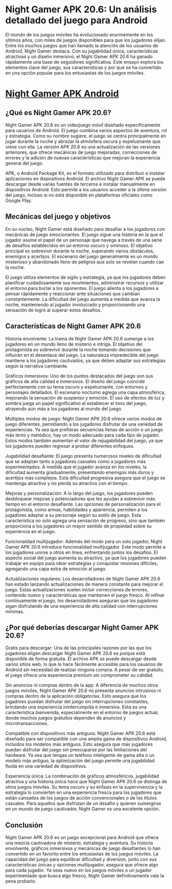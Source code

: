 # Night Gamer APK 20.6: Un análisis detallado del juego para Android

El mundo de los juegos móviles ha evolucionado enormemente en los últimos años, con miles de juegos disponibles para que los jugadores elijan. Entre los muchos juegos que han llamado la atención de los usuarios de Android, Night Gamer destaca. Con su jugabilidad única, características atractivas y un diseño inmersivo, el Night Gamer APK 20.6 ha ganado rápidamente una base de seguidores significativa. Este ensayo explora los elementos clave del juego, sus características y por qué se ha convertido en una opción popular para los entusiastas de los juegos móviles.

# [Night Gamer APK Android](https://t.ly/tmOOa)

## ¿Qué es Night Gamer APK 20.6?
Night Gamer APK 20.6 es un videojuego móvil diseñado específicamente para usuarios de Android. El juego combina varios aspectos de aventura, rol y estrategia. Como su nombre sugiere, el juego se centra principalmente en jugar durante la noche y abrazar la atmósfera oscura y espeluznante que viene con ella. La versión APK 20.6 es una actualización de las versiones anteriores, que ofrece mecánicas de juego mejoradas, correcciones de errores y la adición de nuevas características que mejoran la experiencia general del juego.

APK, o Android Package Kit, es el formato utilizado para distribuir e instalar aplicaciones en dispositivos Android. El archivo Night Gamer APK se puede descargar desde varias fuentes de terceros e instalar manualmente en dispositivos Android. Esto permite a los usuarios acceder a la última versión del juego, incluso si no está disponible en plataformas oficiales como Google Play.

## Mecánicas del juego y objetivos
En su núcleo, Night Gamer está diseñado para desafiar a los jugadores con mecánicas de juego emocionantes. El juego sigue una historia en la que el jugador asume el papel de un personaje que navega a través de una serie de desafíos establecidos en un entorno oscuro y ominoso. El objetivo principal es sobrevivir durante la noche, superando varios obstáculos, enemigos y acertijos. El escenario del juego generalmente es un mundo misterioso y abandonado lleno de peligros que solo se revelan cuando cae la noche.

El juego utiliza elementos de sigilo y estrategia, ya que los jugadores deben planificar cuidadosamente sus movimientos, administrar recursos y utilizar el entorno para burlar a los oponentes. El juego alienta a los jugadores a pensar rápidamente y reaccionar ante situaciones que cambian constantemente. La dificultad del juego aumenta a medida que avanza la noche, manteniendo al jugador involucrado y proporcionando una sensación de logro al superar estos desafíos.

## Características de Night Gamer APK 20.6
Historia envolvente: La trama de Night Gamer APK 20.6 sumerge a los jugadores en un mundo lleno de misterio e intriga. El objetivo del protagonista es sobrevivir durante la noche tomando decisiones que influirán en el desenlace del juego. La naturaleza impredecible del juego mantiene a los jugadores cautivados, ya que deben adaptar sus estrategias según la narrativa cambiante.

Gráficos inmersivos: Uno de los puntos destacados del juego son sus gráficos de alta calidad e inmersivos. El diseño del juego coincide perfectamente con su tema oscuro y espeluznante, con entornos y personajes detallados. El escenario nocturno agrega una capa atmosférica, mejorando la sensación de suspenso y emoción. El uso de efectos de luz y sombra juega un papel significativo al establecer el tono del juego, atrayendo aún más a los jugadores al mundo del juego.

Múltiples modos de juego: Night Gamer APK 20.6 ofrece varios modos de juego diferentes, permitiendo a los jugadores disfrutar de una variedad de experiencias. Ya sea que prefieras secuencias llenas de acción o un juego más lento y metódico, hay un modo adecuado para cada tipo de jugador. Estos modos también aumentan el valor de rejugabilidad del juego, ya que los jugadores pueden regresar a probar diferentes enfoques.

Jugabilidad desafiante: El juego presenta numerosos niveles de dificultad que se adaptan tanto a jugadores casuales como a jugadores más experimentados. A medida que el jugador avanza en los niveles, la dificultad aumenta gradualmente, presentando enemigos más duros y acertijos más complejos. Esta dificultad progresiva asegura que el juego se mantenga atractivo y no pierda su atractivo con el tiempo.

Mejoras y personalización: A lo largo del juego, los jugadores pueden desbloquear mejoras y potenciadores que les ayudan a sobrevivir más tiempo en el entorno desafiante. Las opciones de personalización para el protagonista, como armas, habilidades y apariencia, permiten a los jugadores adaptar a su personaje según su estilo de juego. Esta característica no solo agrega una sensación de progreso, sino que también proporciona a los jugadores un mayor sentido de propiedad sobre su experiencia en el juego.

Funcionalidad multijugador: Además del modo para un solo jugador, Night Gamer APK 20.6 introduce funcionalidad multijugador. Este modo permite a los jugadores unirse a otros en línea, enfrentando juntos los desafíos. El aspecto social del juego aumenta su atractivo, ya que los jugadores pueden trabajar en equipo para idear estrategias y conquistar misiones difíciles, agregando una capa extra de emoción al juego.

Actualizaciones regulares: Los desarrolladores de Night Gamer APK 20.6 han estado lanzando actualizaciones de manera constante para mejorar el juego. Estas actualizaciones suelen incluir correcciones de errores, contenido nuevo y características que mantienen el juego fresco. Al refinar continuamente el juego, los desarrolladores aseguran que los jugadores sigan disfrutando de una experiencia de alta calidad con interrupciones mínimas.

## ¿Por qué deberías descargar Night Gamer APK 20.6?
Gratis para descargar: Una de las principales razones por las que los jugadores eligen descargar Night Gamer APK 20.6 es porque está disponible de forma gratuita. El archivo APK se puede descargar desde varios sitios web, lo que lo hace fácilmente accesible para los usuarios de Android sin necesidad de realizar ninguna compra. A pesar de ser gratuito, el juego ofrece una experiencia premium sin comprometer su calidad.

Sin anuncios ni compras dentro de la app: A diferencia de muchos otros juegos móviles, Night Gamer APK 20.6 no presenta anuncios intrusivos ni compras dentro de la aplicación obligatorias. Esto asegura que los jugadores puedan disfrutar del juego sin interrupciones constantes, brindando una experiencia ininterrumpida e inmersiva. Esta es una característica bienvenida, especialmente en el entorno de juegos actual, donde muchos juegos gratuitos dependen de anuncios y microtransacciones.

Compatible con dispositivos más antiguos: Night Gamer APK 20.6 está diseñado para ser compatible con una amplia gama de dispositivos Android, incluidos los modelos más antiguos. Esto asegura que más jugadores puedan disfrutar del juego sin preocuparse por las limitaciones del hardware. Ya sea que tengas un teléfono inteligente de gama alta o un modelo más antiguo, la optimización del juego permite una jugabilidad fluida en una variedad de dispositivos.

Experiencia única: La combinación de gráficos atmosféricos, jugabilidad atractiva y una historia única hace que Night Gamer APK 20.6 se distinga de otros juegos móviles. Su tema oscuro y su énfasis en la supervivencia y la estrategia lo convierten en una experiencia fresca para los jugadores que están cansados de los juegos de acción convencionales o de los títulos casuales. Para aquellos que disfrutan de un desafío y quieren sumergirse en un mundo de juego cautivador, Night Gamer es una excelente opción.

## Conclusión
Night Gamer APK 20.6 es un juego excepcional para Android que ofrece una mezcla cautivadora de misterio, estrategia y aventura. Su historia envolvente, gráficos inmersivos y mecánicas de juego desafiantes lo han convertido en un favorito entre los entusiastas de los juegos móviles. La capacidad del juego para equilibrar dificultad y diversión, junto con sus características únicas y opciones multijugador, asegura que ofrece algo para cada jugador. Ya seas nuevo en los juegos móviles o un jugador experimentado que busca algo fresco, Night Gamer definitivamente vale la pena probarlo.
